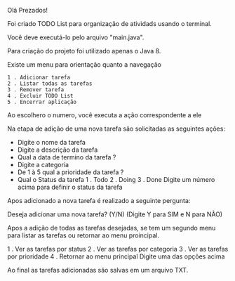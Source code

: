 Olá Prezados!

Foi criado TODO List para organização de atividads usando o terminal.

Você deve executá-lo pelo arquivo "main.java".

Para criação do projeto foi utilizado apenas o Java 8.

Existe um menu para orientação quanto a navegação

    1 . Adicionar tarefa
    2 . Listar todas as tarefas
    3 . Remover tarefa
    4 . Excluir TODO List
    5 . Encerrar aplicação

Ao escolhero o numero, você executa a ação correspondente a ele

Na etapa de adição de uma nova tarefa são solicitadas as seguintes ações:

- Digite o nome da tarefa
- Digite a descrição da tarefa
- Qual a data de termino da tarefa ?
- Digite a categoria
- De 1 à 5 qual a prioridade da tarefa ?
- Qual o Status da tarefa
      1 . Todo
      2 . Doing
      3 . Done 
      Digite um número acima para definir o status da tarefa

Apos adicionado a nova tarefa é realizado a seguinte pergunta:

Deseja adicionar uma nova tarefa? (Y/N) (Digite Y para SIM e N para NÃO)


Apos a adição de todas as tarefas desejadas, se tem um segundo menu para listar as tarefas ou retornar ao menu proincipal.

1 . Ver as tarefas por status
2 . Ver as tarefas por categoria
3 . Ver as tarefas por prioridade
4 . Retornar ao menu principal
Digite uma das opções acima

Ao final as tarefas adicionadas são salvas em um arquivo TXT.
